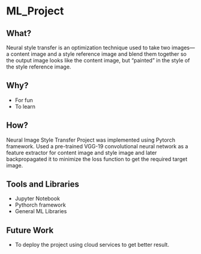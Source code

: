 # ML_Project
## What?
Neural style transfer is an optimization technique used to take two images—a content image and a style reference image and blend them together so the output image looks like the content image, but “painted” in the style of the style reference image.
## Why?
- For fun
- To learn
## How?
Neural Image Style Transfer Project was implemented using Pytorch framework. Used a pre-trained VGG-19 convolutional neural network as a feature extractor for content image and style image and later backpropagated it to minimize the loss function to get the required target image.
## Tools and Libraries
- Jupyter Notebook
- Pythorch framework
- General ML Libraries
## Future Work
- To deploy the project using cloud services to get better result.
